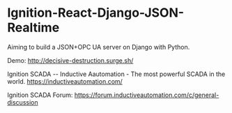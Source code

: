 # Ignition-React-Django-JSON-Realtime
Aiming to build a JSON+OPC UA server on Django with Python.

Demo:
http://decisive-destruction.surge.sh/

Ignition SCADA -- Inductive Aautomation - The most powerful SCADA in the world.
https://inductiveautomation.com/

Ignition SCADA Forum:
https://forum.inductiveautomation.com/c/general-discussion




